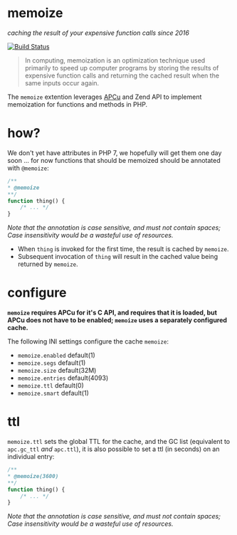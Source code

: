 memoize
======
*caching the result of your expensive function calls since 2016*

[![Build Status](https://travis-ci.org/krakjoe/memoize.svg?branch=master)](https://travis-ci.org/krakjoe/memoize)

> In computing, memoization is an optimization technique used primarily to speed up computer programs by storing 
> the results of expensive function calls and returning the cached result when the same inputs occur again.

The ```memoize``` extention leverages [APCu](https://github.com/krakjoe/apcu) and Zend API to implement memoization for functions and methods in PHP.

how?
====

We don't yet have attributes in PHP 7, we hopefully will get them one day soon ... for now functions that should be memoized should be annotated with ```@memoize```:

```php
/**
* @memoize
**/
function thing() {
	/* ... */
}
```

*Note that the annotation is case sensitive, and must not contain spaces; Case insensitivity would be a wasteful use of resources.*

 * When ```thing``` is invoked for the first time, the result is cached by ```memoize```.
 * Subsequent invocation of ```thing``` will result in the cached value being returned by ```memoize```.

configure
========

__```memoize``` requires APCu for it's C API, and requires that it is loaded, but APCu does not have to be enabled; ```memoize``` uses a separately configured cache.__

The following INI settings configure the cache ```memoize```:

 * ```memoize.enabled``` default(1)
 * ```memoize.segs``` default(1)
 * ```memoize.size``` default(32M)
 * ```memoize.entries``` default(4093)
 * ```memoize.ttl``` default(0)
 * ```memoize.smart``` default(1)

ttl
===

```memoize.ttl``` sets the global TTL for the cache, and the GC list (equivalent to ```apc.gc_ttl``` *and* ```apc.ttl```), it is also possible to set a ttl (in seconds) on an individual entry:

```php
/**
* @memoize(3600)
**/
function thing() {
	/* ... */
}
```

*Note that the annotation is case sensitive, and must not contain spaces; Case insensitivity would be a wasteful use of resources.*
